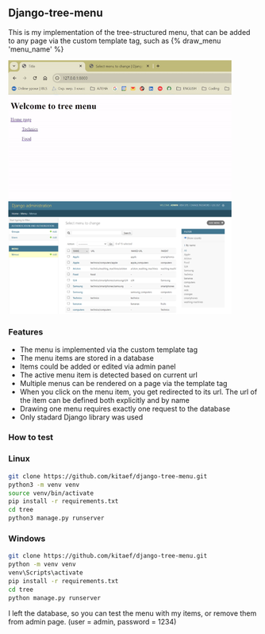 ## Django-tree-menu
This is my implementation of the tree-structured menu, that can be added to any page via the custom template tag, such as {% draw_menu 'menu_name' %} 

<img src="demo.gif" width="450" /><img src="Screenshot.png" width="450" />
### Features

- The menu is implemented via the custom template tag
- The menu items are stored in a database
- Items could be added or edited via admin panel
- The active menu item is detected based on current url
- Multiple menus can be rendered on a page via the template tag
- When you click on the menu item, you get redirected to its url. The url of the item can be defined both explicitly and by name
- Drawing one menu requires exactly one request to the database
- Only stadard Django library was used

### How to test

### Linux

```sh
git clone https://github.com/kitaef/django-tree-menu.git
python3 -m venv venv
source venv/bin/activate
pip install -r requirements.txt
cd tree
python3 manage.py runserver
```
### Windows
```sh
git clone https://github.com/kitaef/django-tree-menu.git
python -m venv venv
venv\Scripts\activate
pip install -r requirements.txt
cd tree
python manage.py runserver
```

I left the database, so you can test the menu with my items, or remove them from admin page. (user = admin, password = 1234)
